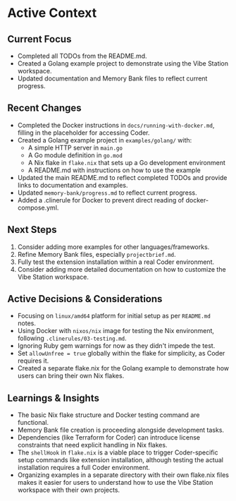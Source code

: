 # Active Context

## Current Focus

*   Completed all TODOs from the README.md.
*   Created a Golang example project to demonstrate using the Vibe Station workspace.
*   Updated documentation and Memory Bank files to reflect current progress.

## Recent Changes

*   Completed the Docker instructions in `docs/running-with-docker.md`, filling in the placeholder for accessing Coder.
*   Created a Golang example project in `examples/golang/` with:
    *   A simple HTTP server in `main.go`
    *   A Go module definition in `go.mod`
    *   A Nix flake in `flake.nix` that sets up a Go development environment
    *   A README.md with instructions on how to use the example
*   Updated the main README.md to reflect completed TODOs and provide links to documentation and examples.
*   Updated `memory-bank/progress.md` to reflect current progress.
*   Added a .clinerule for Docker to prevent direct reading of docker-compose.yml.

## Next Steps

1.  Consider adding more examples for other languages/frameworks.
2.  Refine Memory Bank files, especially `projectbrief.md`.
3.  Fully test the extension installation within a real Coder environment.
4.  Consider adding more detailed documentation on how to customize the Vibe Station workspace.

## Active Decisions & Considerations

*   Focusing on `linux/amd64` platform for initial setup as per `README.md` notes.
*   Using Docker with `nixos/nix` image for testing the Nix environment, following `.clinerules/03-testing.md`.
*   Ignoring Ruby gem warnings for now as they didn't impede the test.
*   Set `allowUnfree = true` globally within the flake for simplicity, as Coder requires it.
*   Created a separate flake.nix for the Golang example to demonstrate how users can bring their own Nix flakes.

## Learnings & Insights

*   The basic Nix flake structure and Docker testing command are functional.
*   Memory Bank file creation is proceeding alongside development tasks.
*   Dependencies (like Terraform for Coder) can introduce license constraints that need explicit handling in Nix flakes.
*   The `shellHook` in `flake.nix` is a viable place to trigger Coder-specific setup commands like extension installation, although testing the actual installation requires a full Coder environment.
*   Organizing examples in a separate directory with their own flake.nix files makes it easier for users to understand how to use the Vibe Station workspace with their own projects.
